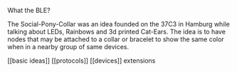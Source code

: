 What the BLE? 

The Social-Pony-Collar was an idea founded on the 37C3 in Hamburg while talking about LEDs, Rainbows and 3d printed Cat-Ears. The idea is to have nodes that may be attached to a collar or bracelet to show the same color when in a nearby group of same devices. 

[[basic ideas]]
[[protocols]]
[[devices]]
extensions
